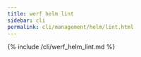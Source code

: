 ```yaml
---
title: werf helm lint
sidebar: cli
permalink: cli/management/helm/lint.html
---
```


{% include /cli/werf_helm_lint.md %}
